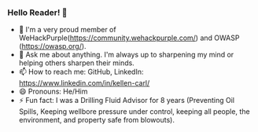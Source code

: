 ### Hello Reader! 👋


- 🌱 I'm a very proud member of WeHackPurple(https://community.wehackpurple.com/) and OWASP (https://owasp.org/).
- 💬 Ask me about anything.  I'm always up to sharpening my mind or helping others sharpen their minds.
- 📫 How to reach me: GitHub, LinkedIn: https://www.linkedin.com/in/kellen-carl/
- 😄 Pronouns: He/Him
- ⚡ Fun fact: I was a Drilling Fluid Advisor for 8 years (Preventing Oil Spills, Keeping wellbore pressure under control, keeping all people, the environment,  and property safe from blowouts). 

